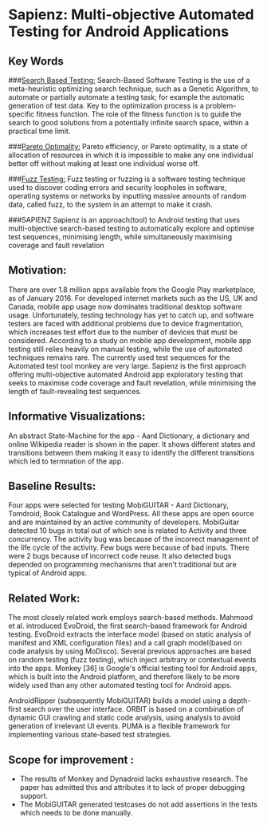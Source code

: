 # Sapienz: Multi-objective Automated Testing for Android Applications

## Key Words
###[Search Based Testing:](https://philmcminn.staff.shef.ac.uk/publications/c18.pdf) 
Search-Based Software Testing is the use of a meta-heuristic optimizing search technique, such as a Genetic Algorithm, to automate or partially automate a testing task; for example the automatic generation of test data. Key to the optimization process is a problem-specific fitness function. The role of the fitness function is to guide the search to good solutions from a potentially infinite search space, within a practical time limit.

###[Pareto Optimality:](https://en.wikipedia.org/wiki/Pareto_efficiency)
Pareto efficiency, or Pareto optimality, is a state of allocation of resources in which it is impossible to make any one individual better off without making at least one individual worse off.

###[Fuzz Testing:](http://searchsecurity.techtarget.com/definition/fuzz-testing)
Fuzz testing or fuzzing is a software testing technique used to discover coding errors and security loopholes in software, operating systems or networks by inputting massive amounts of random data, called fuzz, to the system in an attempt to make it crash.

###SAPIENZ
Sapienz is an approach(tool) to Android testing that uses multi-objective search-based testing to automatically explore and optimise test sequences, minimising length, while simultaneously maximising coverage and fault revelation

## Motivation:
There are over 1.8 million apps available from the Google Play marketplace, as of January 2016. For developed internet markets such as the US, UK and Canada, mobile app usage now dominates traditional desktop software usage. Unfortunately, testing technology has yet to catch up, and software testers are faced with additional problems due to device fragmentation, which increases test effort due to the number of devices that must be considered. According to a study on mobile app development, mobile app testing still relies heavily on manual testing, while the use of automated techniques remains rare.
The currently used test sequences for the Automated test tool monkey are very large. Sapienz is the first approach offering multi-objective automated Android app exploratory testing that seeks to maximise code coverage and fault revelation, while minimising the length of fault-revealing test sequences.

## Informative Visualizations:
An abstract State-Machine for the app - Aard Dictionary, a dictionary and online Wikipedia reader is shown in the paper. It shows different states and transitions between them making it easy to identify the different transitions which led to termnation of the app.

## Baseline Results:
Four apps were selected for testing MobiGUITAR - Aard Dictionary, Tomdroid, Book Catalogue and WordPress. All these apps are open source and are maintained by an active community of developers. MobiGuitar detected 10 bugs in total out of which one is related to Activity and three concurrency. The activity bug was because of the incorrect management of the life cycle of the activity. Few bugs were because of bad inputs. There were 2 bugs because of incorrect code reuse. It also detected bugs depended on programming mechanisms that aren’t traditional but are typical of Android apps.

## Related Work:
The most closely related work employs search-based methods. Mahmood et al. introduced EvoDroid, the first search-based framework for Android testing. EvoDroid extracts the interface model (based on static analysis of manifest and XML configuration files) and a call graph model(based on code analysis by using MoDisco). Several previous approaches are based on random testing (fuzz testing), which inject arbitrary or contextual events into the apps. Monkey [36] is Google's official testing tool for Android apps, which is built into the Android platform, and therefore likely to be more widely used than any other automated testing tool for Android apps.

AndroidRipper (subsequently MobiGUITAR) builds a model using a depth-first search over the user interface. ORBIT is based on a combination of dynamic GUI crawling and static code analysis, using analysis to avoid generation of irrelevant UI events. PUMA is a 
flexible framework for implementing various state-based test strategies.

## Scope for improvement :
- The results of Monkey and Dynadroid lacks exhaustive research. The paper has admitted this and attributes it to lack of proper debugging support.
- The MobiGUITAR generated testcases do not add assertions in the tests which needs to be done manually.
